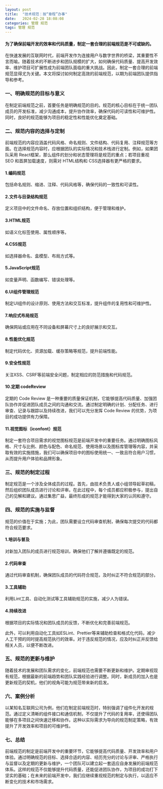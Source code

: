 ```yaml
---
layout: post
title:  "技术规范：按“章程”办事"
date:   2024-02-28 18:08:08
categories: 管理 规范
tags: 管理 规范
---
```

#### 为了确保前端开发的效率和代码质量，制定一套合理的前端规范是不可或缺的。

在快速发展的互联网时代，前端开发作为连接用户与数字世界的桥梁，其重要性不言而喻。随着技术的不断进步和团队规模的扩大，如何确保代码质量、提高开发效率、维护项目可扩展性成为前端团队面临的重大挑战。因此，制定一套合理的前端规范显得尤为关键。本文将探讨如何制定高效的前端规范，以期为前端团队提供指导和参考。

### 一、明确规范的目标与意义

在制定前端规范之前，首要任务是明确规范的目的。规范的核心目标在于统一团队成员的开发标准，减少沟通成本，提升协作效率，确保代码的可读性和可维护性。同时，良好的规范能够为项目的稳定性和性能优化奠定基础。

### 二、规范内容的选择与定制

前端规范的内容应涵盖代码风格、命名规则、文件结构、代码复用、注释规范等方面。在选择规范内容时，应根据团队的实际情况和技术栈进行定制。例如，如果团队采用 React框架，那么组件的划分和状态管理将是规范的重点；若项目重视 SEO 和首屏加载速度，则需对 HTML结构和 CSS选择器有更严格的要求。

#### 1.编码规范

包括命名规则、缩进、注释、代码风格等，确保代码的一致性和可读性。

#### 2.文件与目录结构规范

定义项目中的文件命名、存放位置和组织结构，便于管理和维护。

#### 3.HTML规范

如语义化标签使用、属性顺序等。

#### 4.CSS规范

如选择器命名、盒模型、布局方式等。

#### 5.JavaScript规范

如变量声明、函数编写、错误处理等。

#### 6.UI组件管理规范

制定UI组件的设计原则、使用方法和交互标准，提升组件的复用性和可维护性。

#### 7.响应式布局规范

确保网站或应用在不同设备和屏幕尺寸上的良好展示和交互。

#### 8.性能优化规范

制定代码优化、资源加载、缓存策略等规范，提升前端性能。

#### 9.安全性规范

关注XSS、CSRF等前端安全问题，制定相应的防范措施和代码规范。

#### 10.定期 codeReview
定期的 Code Review 是一种重要的质量保证机制，它能够提高代码质量、加强团队协作并促进团队成员之间的沟通和交流。通过制定明确的计划、分配任务、进行审查、记录与跟踪以及持续改进，我们可以充分发挥 Code Review 的优势，为项目的成功提供有力保障。

#### 11.视觉图标（iconfont）规范

制定一套符合项目需求的视觉图标规范是前端开发中的重要任务。通过明确图标风格、尺寸与比例、颜色与配色、命名规范、使用场景以及图标库管理等内容，并采取有效的实施措施，我们可以确保项目中的图标使用统一、一致且符合用户习惯，从而提升用户体验和品牌形象。

### 三、规范的制定过程

制定规范是一个涉及全体成员的过程。首先，由技术负责人或小组领导起草初稿，然后组织团队成员进行讨论和评审。在此过程中，每个成员都应积极参与，提出自己的见解和建议。通过集思广益，最终形成的规范才能得到大家的认同和遵守。

### 四、规范的实施与监督

规范的价值在于实施；为此，团队需要设立代码审查机制，确保每次提交的代码都符合规范要求。

#### 1.培训与普及

对新加入团队的成员进行规范培训，确保他们了解并遵循既定的规范。

#### 2.代码审查

通过代码审查机制，确保团队成员的代码符合规范，及时纠正不符合规范的部分。

#### 3.工具辅助

利用Lint工具、自动化测试等工具辅助规范的实施，减少人为错误。

#### 4.持续改进

根据项目的实际情况和团队成员的反馈，不断优化和完善前端规范。

此外，可以利用自动化工具如ESLint、Prettier等来辅助检查和格式化代码，减少人工干预的同时提高规范执行的效率。对于违反规范的情况，应及时纠正并反馈给相关人员，以便不断改进。

### 五、规范的更新与维护
随着技术的发展和团队需求的变化，前端规范也需要不断更新和维护。定期审视现有规范，根据最新的前端趋势和团队实践经验进行调整。同时，新成员的加入也是更新规范的契机，他们的视角可能为规范带来新的启发。

### 六、案例分析
以某知名互联网公司为例，他们在制定前端规范时，特别强调了组件化开发的规范。通过定义清晰的组件接口和通信机制，不仅提升了代码的复用率，还使得团队能够在多项目之间快速迁移和协作。这种以实际需求为导向的规范制定策略，有效提升了开发效率和项目的可维护性。

### 七、总结

前端规范的制定是前端开发中的重要环节，它能够提高代码质量、开发效率和用户体验。通过明确规范的目标、选择合适的内容、经历充分的讨论与评审、严格执行与监督以及定期的更新与维护，一个团队可以建立起一套适应自身发展的前端规范体系。这样的规范不仅能够提升代码质量，还能促进团队协作，为项目的成功打下坚实的基础；在未来的前端开发中，我们应继续重视规范的制定与执行，以适应不断变化的技术和市场需求。
